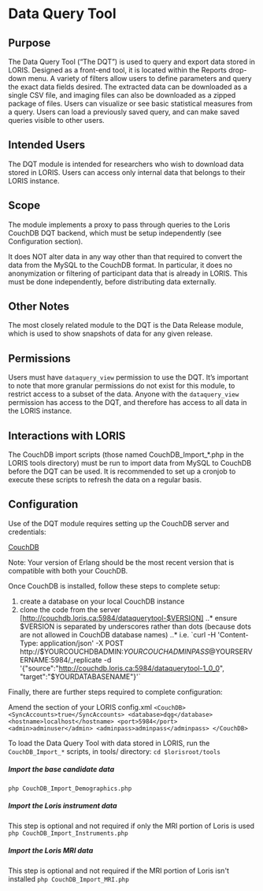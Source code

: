 # Data Query Tool

## Purpose
The Data Query Tool (“The DQT”) is used to query and export data stored in LORIS. Designed as a front-end tool, it is located within the Reports drop-down menu. A variety of filters allow users to define parameters and query the exact data fields desired. The extracted data can be downloaded as a single CSV file, and imaging files can also be downloaded as a zipped package of files. Users can visualize or see basic statistical measures from a query. Users can load a previously saved query, and can make saved queries visible to other users.

## Intended Users
The DQT module is intended for researchers who wish to download data stored in LORIS. Users can access only internal data that belongs to their LORIS instance. 

## Scope
The module implements a proxy to pass through queries to the Loris CouchDB DQT backend, which must be setup independently (see Configuration section).

It does NOT alter data in any way other than that required to convert the data from the MySQL to the CouchDB format. In particular, it does no anonymization or filtering of participant data that is already in LORIS. This must be done independently, before distributing data externally.

## Other Notes
The most closely related module to the DQT is the Data Release module, which is used to show snapshots of data for any given release. 

## Permissions
Users must have `dataquery_view` permission to use the DQT. It’s important to note that more granular permissions do not exist for this module, to restrict access to a subset of the data. Anyone with the `dataquery_view` permission has access to the DQT, and therefore has access to all data in the LORIS instance. 

## Interactions with LORIS
The CouchDB import scripts (those named CouchDB_Import_*.php in the LORIS tools directory) must be run to import data from MySQL to CouchDB before the DQT can be used. It is recommended to set up a cronjob to execute these scripts to refresh the data on a regular basis. 

## Configuration
Use of the DQT module requires setting up the CouchDB server and credentials:

[CouchDB](http://couchdb.apache.org)

Note: Your version of Erlang should be the most recent version that is compatible with both your CouchDB.

Once CouchDB is installed, follow these steps to complete setup:

1. create a database on your local CouchDB instance
2. clone the code from the server [http://couchdb.loris.ca:5984/dataquerytool-$VERSION]
..* ensure $VERSION is separated by underscores rather than dots (because dots are not allowed in CouchDB database names)
..* i.e.
`curl -H 'Content-Type: application/json' -X POST http://$YOURCOUCHDBADMIN:$YOURCOUCHADMINPASS@$YOURSERVERNAME:5984/_replicate -d '{"source":"http://couchdb.loris.ca:5984/dataquerytool-1_0_0", "target":"$YOURDATABASENAME"}'`

Finally, there are further steps required to complete configuration:

Amend the section of your LORIS config.xml
`<CouchDB>
    <SyncAccounts>true</SyncAccounts>
    <database>dqg</database>
    <hostname>localhost</hostname>
    <port>5984</port>
    <admin>adminuser</admin>
    <adminpass>adminpass</adminpass>
</CouchDB>`

To load the Data Query Tool with data stored in LORIS, run the `CouchDB_Import_*` scripts, in tools/ directory: 
`cd $lorisroot/tools`

##### Import the base candidate data
`php CouchDB_Import_Demographics.php`

##### Import the Loris instrument data
This step is optional and not required if only the MRI portion of Loris is used
`php CouchDB_Import_Instruments.php`

##### Import the Loris MRI data
This step is optional and not required if the MRI portion of Loris isn't installed
`php CouchDB_Import_MRI.php`


